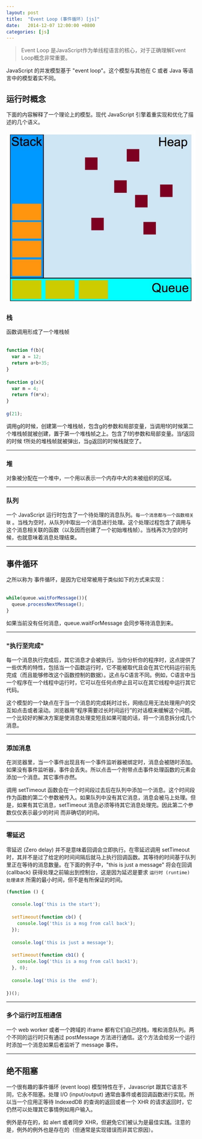 ```yaml
---
layout: post
title:  "Event Loop (事件循环) [js]"
date:   2014-12-07 12:00:00 +0800
categories: [js]
---
```


> Event Loop 是JavaScript作为单线程语言的核心，对于正确理解Event Loop概念非常重要。

JavaScript 的并发模型基于 "event loop"。这个模型与其他在 C 或者 Java 等语言中的模型着实不同。


## 运行时概念

下面的内容解释了一个理论上的模型。现代 JavaScript 引擎着重实现和优化了描述的几个语义。

![](/static/img/2017/eventloop.jpg)

### 栈

函数调用形成了一个堆栈帧

```javascript

function f(b){
  var a = 12;
  return a+b+35;
}

function g(x){
  var m = 4;
  return f(m*x);
}

g(21);

```

调用g的时候，创建第一个堆栈帧，包含g的参数和局部变量，当调用f的时候第二个堆栈帧就被创建，置于第一个堆栈帧之上。包含了f的参数和局部变量。当f返回的时候 f所处的堆栈帧就被弹出，当g返回的时候栈就空了。

---

### 堆

对象被分配在一个堆中，一个用以表示一个内存中大的未被组织的区域。

---

### 队列

一个 JavaScript 运行时包含了一个待处理的消息队列。`每一个消息都与一个函数相关联` 。当栈为空时，从队列中取出一个消息进行处理。这个处理过程包含了调用与这个消息相关联的函数（以及因而创建了一个初始堆栈帧）。当栈再次为空的时候，也就意味着消息处理结束。 

---

## 事件循环

之所以称为 事件循环，是因为它经常被用于类似如下的方式来实现：

```javascript

while(queue.waitForMessage()){
  queue.processNextMessage();
}
```

如果当前没有任何消息，queue.waitForMessage 会同步等待消息到来。

---

### "执行至完成"

每一个消息执行完成后，其它消息才会被执行。当你分析你的程序时，这点提供了一些优秀的特性，包括当一个函数运行时，它不能被取代且会在其它代码运行前先完成（而且能够修改这个函数控制的数据）。这点与C语言不同。例如，C语言中当一个程序在一个线程中运行时，它可以在任何点停止且可以在其它线程中运行其它代码。


这个模型的一个缺点在于当一个消息的完成耗时过长，网络应用无法处理用户的交互如点击或者滚动。浏览器用“程序需要过长时间运行”的对话框来缓解这个问题。一个比较好的解决方案是使消息处理变短且如果可能的话，将一个消息拆分成几个消息。

---

### 添加消息

在浏览器里，当一个事件出现且有一个事件监听器被绑定时，消息会被随时添加。如果没有事件监听器，事件会丢失。所以点击一个附带点击事件处理函数的元素会添加一个消息。其它事件亦然。

调用 setTimeout 函数会在一个时间段过去后在队列中添加一个消息。这个时间段作为函数的第二个参数被传入。如果队列中没有其它消息，消息会被马上处理。但是，如果有其它消息，setTimeout 消息必须等待其它消息处理完。因此第二个参数仅仅表示最少的时间 而非确切的时间。

---

### 零延迟

零延迟 (Zero delay) 并不是意味着回调会立即执行。在零延迟调用 setTimeout 时，其并不是过了给定的时间间隔后就马上执行回调函数。其等待的时间基于队列里正在等待的消息数量。在下面的例子中，"this is just a message" 将会在回调 (callback) 获得处理之前输出到控制台，这是因为延迟是要求 `运行时 (runtime) 处理请求` 所需的最小时间，但不是有所保证的时间。

```javascript
(function () {

  console.log('this is the start');

  setTimeout(function cb() {
    console.log('this is a msg from call back');
  });

  console.log('this is just a message');

  setTimeout(function cb1() {
    console.log('this is a msg from call back1');
  }, 0);

  console.log('this is the  end');

})();
```
---

### 多个运行时互相通信

一个 web worker 或者一个跨域的 iframe 都有它们自己的栈，堆和消息队列。两个不同的运行时只有通过 postMessage 方法进行通信。这个方法会给另一个运行时添加一个消息如果后者监听了 message 事件。

---


## 绝不阻塞

一个很有趣的事件循环 (event loop) 模型特性在于，Javascript 跟其它语言不同，它永不阻塞。处理 I/O (input/output) 通常由事件或者回调函数进行实现。所以当一个应用正等待 IndexedDB 的查询的返回或者一个 XHR 的请求返回时，它仍然可以处理其它事情例如用户输入。

例外是存在的，如 alert 或者同步 XHR，但避免它们被认为是最佳实践。注意的是，例外的例外也是存在的（但通常是实现错误而非其它原因）。